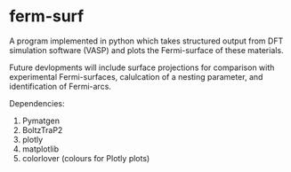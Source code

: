 # ferm-surf
A program implemented in python which takes structured output from DFT simulation software (VASP) and plots the Fermi-surface of these materials.

Future devlopments will include surface projections for comparison with experimental Fermi-surfaces, calulcation of a nesting parameter, and identification of Fermi-arcs.

Dependencies: 
1. Pymatgen 
2. BoltzTraP2
3. plotly
3. matplotlib
4. colorlover (colours for Plotly plots)
